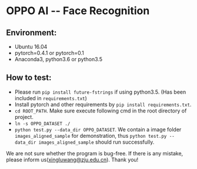 # OPPO AI -- Face Recognition

## Environment:

- Ubuntu 16.04
- pytorch=0.4.1 or pytorch=0.1 
- Anaconda3, python3.6 or python3.5
 
## How to test: 

- Please run `pip install future-fstrings` if using python3.5. (Has been included in `requirements.txt`)
- Install pytorch and other requirements by `pip install requirements.txt`. 
- `cd ROOT_PATH`. Make sure execute following cmd in the root directory of project. 
- `ln -s OPPO_DATASET ./`
- `python test.py --data_dir OPPO_DATASET`. We contain a image folder `images_aligned_sample` for demonstration, thus `python test.py --data_dir images_aligned_sample` should run successfully. 

We are not sure whether the program is bug-free. If there is any mistake, please inform us(xingluwang@zju.edu.cn). Thank you!

